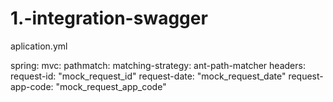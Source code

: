 # 1.-integration-swagger
aplication.yml

spring:
  mvc:
    pathmatch:
      matching-strategy: ant-path-matcher
headers:
  request-id: "mock_request_id"
  request-date: "mock_request_date"
  request-app-code: "mock_request_app_code"
